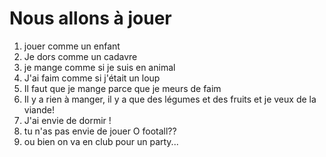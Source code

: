 # Nous allons à jouer

1. jouer comme un enfant
2. Je dors comme un cadavre
3. je mange comme si je suis en animal
4. J'ai faim comme si j'était un loup
5. Il faut que je mange parce que je meurs de faim
6. Il y a rien à manger, il y a que des légumes et des fruits et je veux de la viande! 
7. J'ai envie de dormir ! 
8. tu n'as pas envie de jouer O footall??
9. ou bien on va en club pour un party... 
